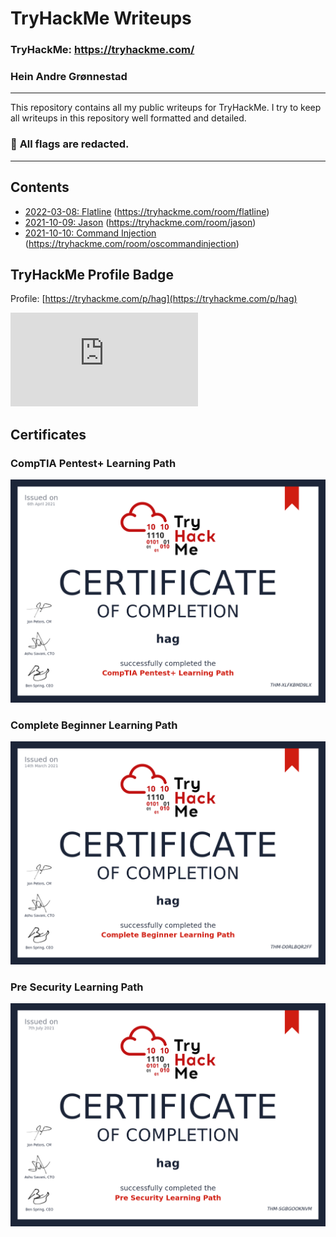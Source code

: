 # TryHackMe Writeups

### TryHackMe: https://tryhackme.com/
### Hein Andre Grønnestad

---

This repository contains all my public writeups for TryHackMe. I try to keep all writeups in this repository well formatted and detailed.

### 🚩 **All flags are redacted.**

---

## Contents

- [2022-03-08: Flatline](flatline) (https://tryhackme.com/room/flatline)
- [2021-10-09: Jason](jason) (https://tryhackme.com/room/jason)
- [2021-10-10: Command Injection](oscommandinjection) (https://tryhackme.com/room/oscommandinjection)

## TryHackMe Profile Badge
Profile: [https://tryhackme.com/p/hag](https://tryhackme.com/p/hag)

![](http://167.99.220.97/thm/badge.php?v=1)


## Certificates

### CompTIA Pentest+ Learning Path
![](certificates/THM-XLFKBMD9LX.png)

### Complete Beginner Learning Path
![](certificates/THM-D0RLBQR2FF.png)

### Pre Security Learning Path
![](certificates/THM-SGBGOOKNVM.png)
